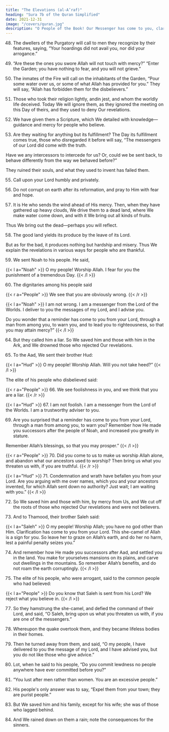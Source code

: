 ```yaml
---
title: "The Elevations (al-A’raf)"
heading: "Sura 7b of the Quran Simplified"
date: 2021-12-31
image: "/covers/quran.jpg"
description: "O People of the Book! Our Messenger has come to you, clarifying for you much of what you kept hidden of the Book, and overlooking much. A light from Allah has come to you, and a clear Book."
---
```




48. The dwellers of the Purgatory will call to men they recognize by their features, saying, “Your hoardings did not avail you, nor did your arrogance.”

49. “Are these the ones you swore Allah will not touch with mercy?” “Enter the Garden; you have nothing to fear, and you will not grieve.”

50. The inmates of the Fire will call on the inhabitants of the Garden, “Pour some water over us, or some of what Allah has provided
for you.” They will say, “Allah has forbidden them for the disbelievers.”

51. Those who took their religion lightly, andin jest, and whom the worldly life deceived. Today We will ignore them, as they ignored the meeting on this Day of theirs, and they used to deny Our revelations.

52. We have given them a Scripture, which We detailed with knowledge—guidance and mercy for people who believe.

53. Are they waiting for anything but its fulfillment? The Day its fulfillment comes true, those who disregarded it before will say, “The
messengers of our Lord did come with the truth. 

Have we any intercessors to intercede for us? Or, could we be sent back, to behave
differently from the way we behaved before?”

They ruined their souls, and what they used to invent has failed them.

<!-- 54. Your Lord is Allah; He who created the
heavens and the earth in six days, then estab-
lished Himself on the Throne. The night
overtakes the day, as it pursues it persistently;
and the sun, and the moon, and the stars are
subservient by His command. His is the cre-
ation, and His is the command. Blessed is Al-
lah, Lord of all beings. -->

55. Call upon your Lord humbly and privately.

56. Do not corrupt on earth after its reformation, and pray to Him with fear and hope.

57. It is He who sends the wind ahead of His mercy. Then, when they have gathered up heavy clouds, We drive them to a dead land, where We make water come down, and with it We bring out all kinds of fruits. 

Thus We bring out the dead—perhaps you will reflect.

58. The good land yields its produce by the leave of its Lord. 

But as for the bad, it produces nothing but hardship and misery. Thus We explain the revelations in various ways for people who are thankful.

59. We sent Noah to his people. He said, 

{{< l a="Noah" >}}
O my people! Worship Allah. I fear for you the punishment of a tremendous Day.
{{< /l >}}

60. The dignitaries among his people said

{{< r a="People" >}}
We see that you are obviously wrong.
{{< /r >}}

{{< l a="Noah" >}}
I am not wrong. I am a messenger from the Lord of the Worlds. I deliver to you the messages of my Lord, and I advise you.

Do you wonder that a reminder has come to you from your Lord, through a man from among you, to warn you, and to lead you to righteousness, so that you may attain mercy?”
{{< /l >}}


64. But they called him a liar. So We saved him and those with him in the Ark, and We drowned those who rejected Our revelations. 

65. To the Aad, We sent their brother Hud:

{{< l a="Hud" >}}
O my people! Worship Allah. Will you not take heed?” 
{{< /l >}}


The elite of his people who disbelieved said:

{{< r a="People" >}}
66. We see foolishness in you, and we think that you are a liar.
{{< /r >}}

{{< l a="Hud" >}}
67. I am not foolish. I am a messenger from the Lord of the Worlds. I am a trustworthy adviser to you.

69. Are you surprised that a reminder has come to you from your Lord, through a man from among you, to warn you? Remember
how He made you successors after the people of Noah, and increased you greatly in stature.

Remember Allah’s blessings, so that you may prosper.”
{{< /l >}}

{{< r a="People" >}}
70. Did you come to us to make us worship Allah alone, and abandon what our ancestors used to worship? Then bring us what you threaten us with, if you are truthful.
{{< /r >}}

{{< l a="Hud" >}}
71. Condemnation and wrath have befallen you from your Lord. Are you arguing with me over names, which you and your ancestors invented, for which Allah sent down no authority? Just wait; I am waiting with you.”
{{< /l >}}

72. So We saved him and those with him, by mercy from Us, and We cut off the roots of those who rejected Our revelations and were not believers.

73. And to Thamood, their brother Saleh said:

{{< l a="Saleh" >}}
O my people! Worship Allah; you have no god other than Him. Clarification has come to you from your Lord. This she-camel of Allah is a sign for you. So leave her to graze on Allah’s earth, and do her no harm, lest a painful penalty seizes you.” 

74. And remember how He made you successors after Aad, and settled you in the land. You make for yourselves mansions on its plains, and carve out dwellings in the mountains. So remember Allah’s benefits, and do not roam the earth corruptingly.
{{< /l >}}

75. The elite of his people, who were arrogant, said to the common people who had believed:

{{< l a="People" >}}
Do you know that Saleh is sent from his Lord? We reject what you believe in.
{{< /l >}}

77. So they hamstrung the she-camel, and defied the command of their Lord, and said, “O Saleh, bring upon us what you threaten us
with, if you are one of the messengers.”

78. Whereupon the quake overtook them, and they became lifeless bodies in their homes.

79. Then he turned away from them, and said, “O my people, I have delivered to you the
message of my Lord, and I have advised you, but you do not like those who give advice.”

80. Lot, when he said to his people, “Do you commit lewdness no people anywhere have ever committed before you?”

81. “You lust after men rather than women. You are an excessive people.”

82. His people's only answer was to say, “Expel them from your town; they are purist people.”

83. But We saved him and his family, except for his wife; she was of those who lagged behind.

84. And We rained down on them a rain; note the consequences for the sinners.


